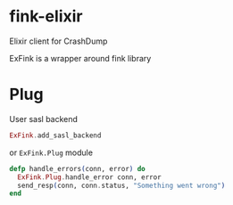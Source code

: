 # fink-elixir
Elixir client for CrashDump

ExFink is a wrapper around fink library

Plug
====

User sasl backend

```elixir
ExFink.add_sasl_backend
```

or `ExFink.Plug` module

```elixir
defp handle_errors(conn, error) do
  ExFink.Plug.handle_error conn, error
  send_resp(conn, conn.status, "Something went wrong")
end
```
